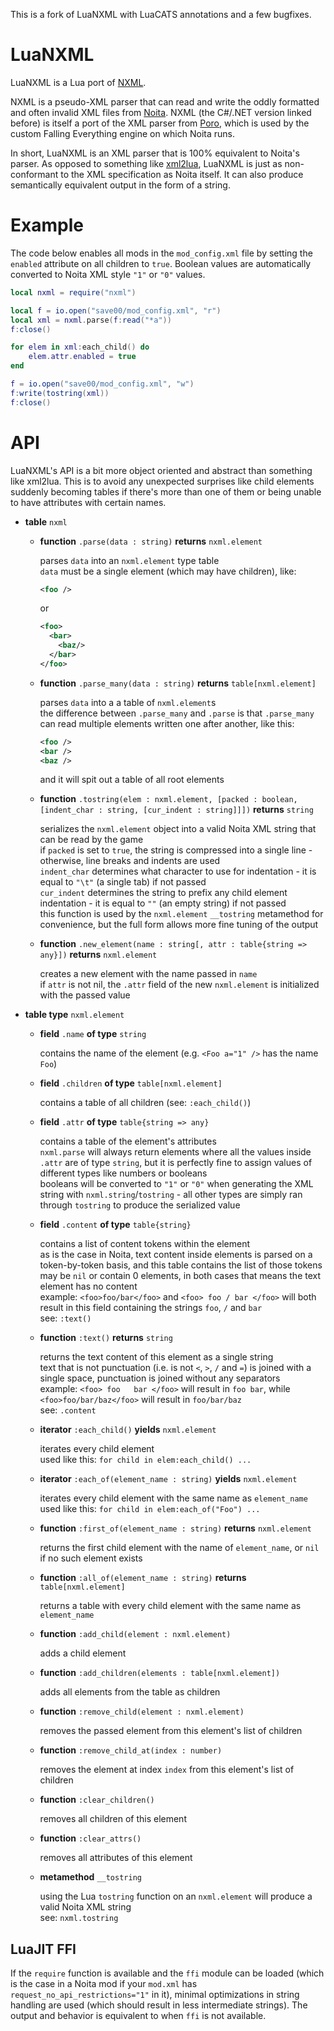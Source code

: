 This is a fork of LuaNXML with LuaCATS annotations and a few bugfixes. 

LuaNXML
===

LuaNXML is a Lua port of [NXML](https://github.com/XWitchProject/NXML).

NXML is a pseudo-XML parser that can read and write the oddly formatted and often invalid XML files from [Noita](https://noitagame.com). NXML (the C#/.NET version linked before) is itself a port of the XML parser from [Poro](https://github.com/gummikana/poro), which is used by the custom Falling Everything engine on which Noita runs.

In short, LuaNXML is an XML parser that is 100% equivalent to Noita's parser. As opposed to something like [xml2lua](https://github.com/manoelcampos/xml2lua), LuaNXML is just as non-conformant to the XML specification as Noita itself. It can also produce semantically equivalent output in the form of a string.

# Example

The code below enables all mods in the `mod_config.xml` file by setting the `enabled` attribute on all children to `true`. Boolean values are automatically converted to Noita XML style `"1"` or `"0"` values.

```lua
local nxml = require("nxml")

local f = io.open("save00/mod_config.xml", "r")
local xml = nxml.parse(f:read("*a"))
f:close()

for elem in xml:each_child() do
    elem.attr.enabled = true
end

f = io.open("save00/mod_config.xml", "w")
f:write(tostring(xml))
f:close()
```

# API

LuaNXML's API is a bit more object oriented and abstract than something like xml2lua. This is to avoid any unexpected surprises like child elements suddenly becoming tables if there's more than one of them or being unable to have attributes with certain names.

* **table** `nxml`
    * **function** `.parse(data : string)` **returns** `nxml.element`

      parses `data` into an `nxml.element` type table  
      `data` must be a single element (which may have children), like:  
      ```xml
      <foo />
      ```
      or
      ```xml
      <foo>
        <bar>
          <baz/>
        </bar>
      </foo>
      ```

    * **function** `.parse_many(data : string)` **returns** `table[nxml.element]`

      parses `data` into a a table of `nxml.element`s  
      the difference between `.parse_many` and `.parse` is that `.parse_many` can read multiple elements written one after another, like this:  
      ```xml
      <foo />
      <bar />
      <baz />
      ```  
      and it will spit out a table of all root elements

    * **function** `.tostring(elem : nxml.element, [packed : boolean, [indent_char : string, [cur_indent : string]]])` **returns** `string`

      serializes the `nxml.element` object into a valid Noita XML string that can be read by the game  
      if `packed` is set to `true`, the string is compressed into a single line - otherwise, line breaks and indents are used  
      `indent_char` determines what character to use for indentation - it is equal to `"\t"` (a single tab) if not passed  
      `cur_indent` determines the string to prefix any child element indentation - it is equal to `""` (an empty string) if not passed  
      this function is used by the `nxml.element` `__tostring` metamethod for convenience, but the full form allows more fine tuning of the output

    * **function** `.new_element(name : string[, attr : table{string => any}])` **returns** `nxml.element`

      creates a new element with the name passed in `name`  
      if `attr` is not nil, the `.attr` field of the new `nxml.element` is initialized with the passed value

* **table type** `nxml.element`
    * **field** `.name` **of type** `string`

      contains the name of the element (e.g. `<Foo a="1" />` has the name `Foo`)

    * **field** `.children` **of type** `table[nxml.element]`

      contains a table of all children (see: `:each_child()`)

    * **field** `.attr` **of type** `table{string => any}`

      contains a table of the element's attributes  
      `nxml.parse` will always return elements where all the values inside `.attr` are of type `string`, but it is perfectly fine to assign values of different types like numbers or booleans  
      booleans will be converted to `"1"` or `"0"` when generating the XML string with `nxml.string`/`tostring` - all other types are simply ran through `tostring` to produce the serialized value

    * **field** `.content` **of type** `table{string}`

      contains a list of content tokens within the element  
      as is the case in Noita, text content inside elements is parsed on a token-by-token basis, and this table contains the list of those tokens  
      may be `nil` or contain 0 elements, in both cases that means the text element has no content  
      example: `<foo>foo/bar</foo>` and `<foo> foo / bar </foo>` will both result in this field containing the strings `foo`, `/` and `bar`  
      see: `:text()`

    * **function** `:text()` **returns** `string`

      returns the text content of this element as a single string  
      text that is not punctuation (i.e. is not `<`, `>`, `/` and `=`) is joined with a single space, punctuation is joined without any separators  
      example: `<foo> foo   bar </foo>` will result in `foo bar`, while `<foo>foo/bar/baz</foo>` will result in `foo/bar/baz`  
      see: `.content`

    * **iterator** `:each_child()` **yields** `nxml.element`

      iterates every child element  
      used like this: `for child in elem:each_child() ...`

    * **iterator** `:each_of(element_name : string)` **yields** `nxml.element`

      iterates every child element with the same name as `element_name`  
      used like this: `for child in elem:each_of("Foo") ...`

    * **function** `:first_of(element_name : string)` **returns** `nxml.element`

      returns the first child element with the name of `element_name`, or `nil` if no such element exists

    * **function** `:all_of(element_name : string)` **returns** `table[nxml.element]`

      returns a table with every child element with the same name as `element_name`  

    * **function** `:add_child(element : nxml.element)`

      adds a child element

    * **function** `:add_children(elements : table[nxml.element])`

      adds all elements from the table as children

    * **function** `:remove_child(element : nxml.element)`

      removes the passed element from this element's list of children

    * **function** `:remove_child_at(index : number)`

      removes the element at index `index` from this element's list of children

    * **function** `:clear_children()`

      removes all children of this element

    * **function** `:clear_attrs()`

      removes all attributes of this element

    * **metamethod** `__tostring`  

      using the Lua `tostring` function on an `nxml.element` will produce a valid Noita XML string  
      see: `nxml.tostring`

      

## LuaJIT FFI

If the `require` function is available and the `ffi` module can be loaded (which is the case in a Noita mod if your `mod.xml` has `request_no_api_restrictions="1"` in it), minimal optimizations in string handling are used (which should result in less intermediate strings). The output and behavior is equivalent to when `ffi` is not available.
